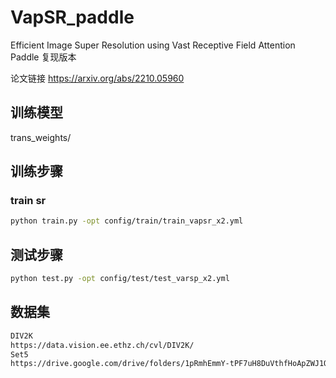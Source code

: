 # VapSR_paddle

Efficient Image Super Resolution using Vast Receptive Field Attention    Paddle 复现版本

论文链接 https://arxiv.org/abs/2210.05960

## 训练模型
trans_weights/
## 训练步骤
### train sr
```bash
python train.py -opt config/train/train_vapsr_x2.yml
```
## 测试步骤
```bash
python test.py -opt config/test/test_varsp_x2.yml
```
## 数据集
```bash
DIV2K
https://data.vision.ee.ethz.ch/cvl/DIV2K/
Set5
https://drive.google.com/drive/folders/1pRmhEmmY-tPF7uH8DuVthfHoApZWJ1QU
```
